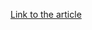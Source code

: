 [Link to the article](https://www.welivesecurity.com/en/eset-research/unlucky-kamran-android-malware-spying-urdu-speaking-residents-gilgit-baltistan/)
